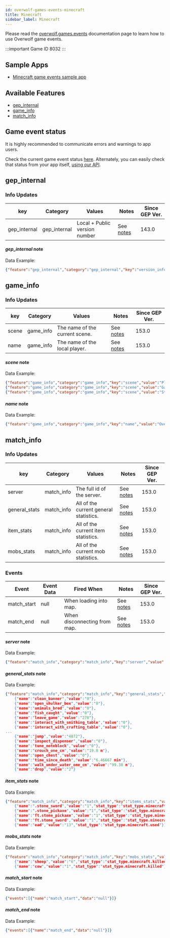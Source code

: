 ```yaml
---
id: overwolf-games-events-minecraft
title: Minecraft
sidebar_label: Minecraft
---
```


Please read the [overwolf.games.events](overwolf-games-events) documentation page to learn how to use Overwolf game events.

:::important Game ID
8032
:::

## Sample Apps
* [Minecraft game events sample app](https://github.com/overwolf/events-sample-apps)

## Available Features

* [gep_internal](#gep_internal)
* [game_info](#game_info)
* [match_info](#match_info)

## Game event status

It is highly recommended to communicate errors and warnings to app users. 

Check the current game event status [here](../status/all). Alternately, you can easily check that status from your app itself, [using our API](../topics/howto-check-events-status-from-app).

## gep_internal

### Info Updates

key          | Category    | Values                    | Notes                 | Since GEP Ver. |
------------ | ------------| ------------------------- | --------------------- | ------------- | 
gep_internal | gep_internal| Local + Public version number|See [notes](#gep_internal-note)|   143.0       |

#### *gep_internal* note

Data Example:

```json
{"feature":"gep_internal","category":"gep_internal","key":"version_info","value":"{"local_version":"143.0.10","public_version":"143.0.10","is_updated":true}"}
```

## game_info

### Info Updates

key          | Category    | Values                    | Notes                 | Since GEP Ver. |
------------ | ------------| ------------------------- | --------------------- | ------------- | 
scene        | game_info   | The name of the current scene. |See [notes](#scene-note)|   153.0       |
name         | game_info   | The name of the local player. |See [notes](#name-note)|   153.0       |

#### *scene* note

Data Example:

```json
{"feature":"game_info","category":"game_info","key":"scene","value":"Play Multiplayer"}
{"feature":"game_info","category":"game_info","key":"scene","value":"Game Menu"}
{"feature":"game_info","category":"game_info","key":"scene","value":"Statistics"}
```

#### *name* note

Data Example:

```json
{"feature":"game_info","category":"game_info","key":"name","value":"OverwoldDeBest"}
```

## match_info

### Info Updates

key          | Category    | Values                    | Notes                 | Since GEP Ver. |
------------ | ------------| ------------------------- | --------------------- | ------------- | 
server       | match_info  | The full id of the server. |See [notes](#server-note)|   153.0       |
general_stats| match_info  | All of the current general statistics. |See [notes](#general_stats-note)|   153.0       |
item_stats   | match_info  | All of the current item statistics. |See [notes](#item_stats-note)|   153.0       |
mobs_stats   | match_info  | All of the current mob statistics. |See [notes](#mobs_stats-note)|   153.0       |

### Events

Event        | Event Data        | Fired When        | Notes              | Since GEP Ver. |
-------------| ------------------| ----------------- | ------------------ | ---------------|
match_start  | null              | When loading into map.|See [notes](#match_start-note)|   153.0  |
match_end    | null              | When disconnecting from map.|See [notes](#match_end-note)|   153.0  |

#### *server* note

Data Example:

```json
{"feature":"match_info","category":"match_info","key":"server","value":"play.omniverse.rocks"}
```

#### *general_stats* note

Data Example:

```json
{"feature":"match_info","category":"match_info","key":"general_stats","value":"[
    {"name":"clean_banner","value":"0"},
    {"name":"open_shulker_box","value":"0"},
    {"name":"animals_bred","value":"0"},
    {"name":"fish_caught","value":"0"},
    {"name":"leave_game","value":"278"},
    {"name":"interact_with_smithing_table","value":"0"},
    {"name":"interact_with_crafting_table","value":"0"},
...
    {"name":"jump","value":"4872"},
    {"name":"inspect_dispenser","value":"0"},
    {"name":"tune_noteblock","value":"0"},
    {"name":"crouch_one_cm","value":"19.8 m"},
    {"name":"open_chest","value":"0"},
    {"name":"time_since_death","value":"6.46667 min"},
    {"name":"walk_under_water_one_cm","value":"99.38 m"},
    {"name":"drop","value":"2"}
```

#### *item_stats* note

Data Example:

```json
{"feature":"match_info","category":"match_info","key":"items_stats","value":"[
    {"name":".stone_sword","value":"1","stat_type":"stat_type.minecraft.dropped"},
    {"name":".stone_pickaxe","value":"1","stat_type":"stat_type.minecraft.dropped"},
    {"name":"ft.stone_pickaxe","value":"1","stat_type":"stat_type.minecraft.picked_up"},
    {"name":"ft.stone_sword","value":"1","stat_type":"stat_type.minecraft.picked_up"},
    {"name":"ead","value":"13","stat_type":"stat_type.minecraft.used"}]"}
```

#### *mobs_stats* note

Data Example:

```json
{"feature":"match_info","category":"match_info","key":"mobs_stats","value":"[
    {"name":"sheep","value":"6","stat_type":"stat_type.minecraft.killed"},
    {"name":"cow","value":"1","stat_type":"stat_type.minecraft.killed"}]"}
```

#### *match_start* note

Data Example:

```json
{"events":[{"name":"match_start","data":"null"}]}

```

#### *match_end* note

Data Example:

```json
{"events":[{"name":"match_end","data":"null"}]}
```
